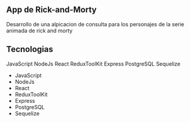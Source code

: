 ## App de Rick-and-Morty
<p>Desarrollo de una alpicacion de consulta para los personajes de la serie animada de rick and morty</p>

## Tecnologias 
<span>JavaScript</span>
<span>NodeJs</span>
<span>React</span>
<span>ReduxToolKit</span>
<span>Express</span>
<span>PostgreSQL</span>
<span>Sequelize</span>

<ul>
<li>JavaScript</li>
<li>NodeJs</li>
<li>React</li>
<li>ReduxToolKit</li>
<li>Express</li>
<li>PostgreSQL</li>
<li>Sequelize</li>
</ul>